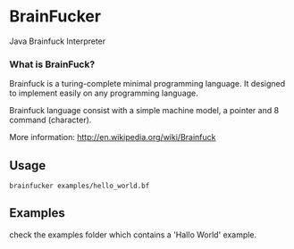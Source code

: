 # BrainFucker
Java Brainfuck Interpreter

### What is BrainFuck?

Brainfuck is a turing-complete minimal programming language. It designed to
 implement easily on any programming language.

Brainfuck language consist with a simple machine model, a pointer and 8
command (character).

More information:
<http://en.wikipedia.org/wiki/Brainfuck>

## Usage
    brainfucker examples/hello_world.bf

## Examples

check the examples folder which contains a 'Hallo World' example.